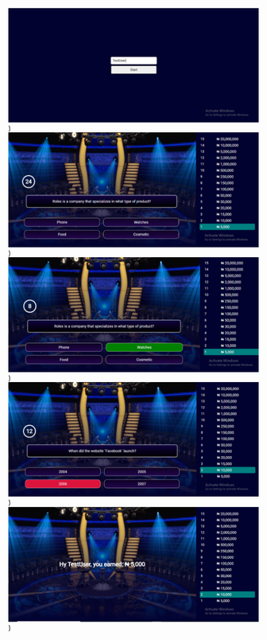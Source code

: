 
![image1.PNG](https://github.com/Tim1119/who-wants-to-be-a-millionaire/blob/main/src/assets/final-images/image1.PNG?raw=true))
![image2.PNG](https://github.com/Tim1119/who-wants-to-be-a-millionaire/blob/main/src/assets/final-images/image2.PNG?raw=true))
![image3.PNG](https://github.com/Tim1119/who-wants-to-be-a-millionaire/blob/main/src/assets/final-images/image3.PNG?raw=true))
![image4.PNG](https://github.com/Tim1119/who-wants-to-be-a-millionaire/blob/main/src/assets/final-images/image4.PNG?raw=true))
![image5.PNG](https://github.com/Tim1119/who-wants-to-be-a-millionaire/blob/main/src/assets/final-images/image5.PNG?raw=true))
